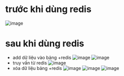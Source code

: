

 # trước khi dùng redis
 ![image](https://github.com/phamtronghieu2002/KienTrucPhanMem_Redis_Springboot_CRUD/assets/109363404/e1e66155-af95-43af-861c-314c94a13646)
 # sau khi dùng redis
 + add dữ liệu vào bảng +redis
![image](https://github.com/phamtronghieu2002/KienTrucPhanMem_Redis_Springboot_CRUD/assets/109363404/6fbad01e-5eb4-4c96-9d76-65e599c25fb3)
![image](https://github.com/phamtronghieu2002/KienTrucPhanMem_Redis_Springboot_CRUD/assets/109363404/bd7a1831-12e1-41ef-9f70-ed33707cf06f)
+ truy vấn từ redis
  ![image](https://github.com/phamtronghieu2002/KienTrucPhanMem_Redis_Springboot_CRUD/assets/109363404/adf6c781-9929-4d7e-8673-af564940f4e6)
+ xóa dữ liệu  bảng +redis
  ![image](https://github.com/phamtronghieu2002/KienTrucPhanMem_Redis_Springboot_CRUD/assets/109363404/87d163cb-60be-452b-90c3-8d5d7bcf824a)
  ![image](https://github.com/phamtronghieu2002/KienTrucPhanMem_Redis_Springboot_CRUD/assets/109363404/54628dcf-d2c2-4d33-90e1-08d46f757f57)
  ![image](https://github.com/phamtronghieu2002/KienTrucPhanMem_Redis_Springboot_CRUD/assets/109363404/fbcfebf7-0d3a-4e25-8fe1-b4ced99b873c)



   


